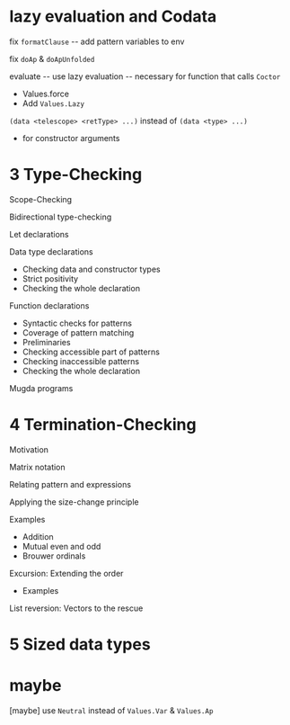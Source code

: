 # lazy evaluation and Codata

fix `formatClause` -- add pattern variables to env

fix `doAp` & `doApUnfolded`

evaluate -- use lazy evaluation -- necessary for function that calls `Coctor`

- Values.force
- Add `Values.Lazy`

`(data <telescope> <retType> ...)` instead of `(data <type> ...)`

- for constructor arguments

# 3 Type-Checking

Scope-Checking

Bidirectional type-checking

Let declarations

Data type declarations

- Checking data and constructor types
- Strict positivity
- Checking the whole declaration

Function declarations

- Syntactic checks for patterns
- Coverage of pattern matching
- Preliminaries
- Checking accessible part of patterns
- Checking inaccessible patterns
- Checking the whole declaration

Mugda programs

# 4 Termination-Checking

Motivation

Matrix notation

Relating pattern and expressions

Applying the size-change principle

Examples

- Addition
- Mutual even and odd
- Brouwer ordinals

Excursion: Extending the order

- Examples

List reversion: Vectors to the rescue

# 5 Sized data types

# maybe

[maybe] use `Neutral` instead of `Values.Var` & `Values.Ap`
